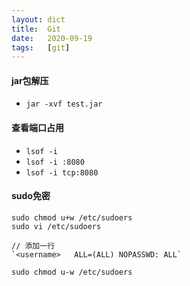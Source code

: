 ```yaml
---
layout: dict
title:  Git
date:   2020-09-19
tags:   [git]
---
```


#### jar包解压

* `jar -xvf test.jar`

#### 查看端口占用

* `lsof -i`
* `lsof -i :8080`
* `lsof -i tcp:8080`

#### sudo免密

```
sudo chmod u+w /etc/sudoers
sudo vi /etc/sudoers

// 添加一行
`<username>   ALL=(ALL) NOPASSWD: ALL`

sudo chmod u-w /etc/sudoers
```
